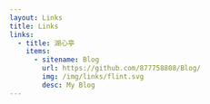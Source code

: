 ```yaml
---
layout: Links
title: Links
links:
  - title: 湖心亭
    items:
      - sitename: Blog
        url: https://github.com/877758808/Blog/
        img: /img/links/flint.svg
        desc: My Blog
---
```

